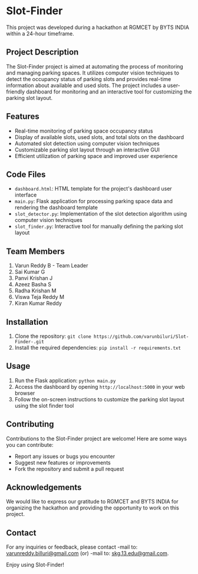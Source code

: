 # Slot-Finder

This project was developed during a hackathon at RGMCET by BYTS INDIA within a 24-hour timeframe.

## Project Description

The Slot-Finder project is aimed at automating the process of monitoring and managing parking spaces. It utilizes computer vision techniques to detect the occupancy status of parking slots and provides real-time information about available and used slots. The project includes a user-friendly dashboard for monitoring and an interactive tool for customizing the parking slot layout.

## Features

- Real-time monitoring of parking space occupancy status
- Display of available slots, used slots, and total slots on the dashboard
- Automated slot detection using computer vision techniques
- Customizable parking slot layout through an interactive GUI
- Efficient utilization of parking space and improved user experience

## Code Files

- `dashboard.html`: HTML template for the project's dashboard user interface
- `main.py`: Flask application for processing parking space data and rendering the dashboard template
- `slot_detector.py`: Implementation of the slot detection algorithm using computer vision techniques
- `slot_finder.py`: Interactive tool for manually defining the parking slot layout

## Team Members

1. Varun Reddy B - Team Leader
2. Sai Kumar G
3. Panvi Krishan J
4. Azeez Basha S
5. Radha Krishan M
6. Viswa Teja Reddy M
7. Kiran Kumar Reddy

## Installation

1. Clone the repository: `git clone https://github.com/varunbiluri/Slot-Finder-.git`
2. Install the required dependencies: `pip install -r requirements.txt`

## Usage

1. Run the Flask application: `python main.py`
2. Access the dashboard by opening `http://localhost:5000` in your web browser
3. Follow the on-screen instructions to customize the parking slot layout using the slot finder tool

## Contributing

  Contributions to the Slot-Finder project are welcome! Here are some ways you can contribute:

- Report any issues or bugs you encounter
- Suggest new features or improvements
- Fork the repository and submit a pull request


## Acknowledgements

We would like to express our gratitude to RGMCET and BYTS INDIA for organizing the hackathon and providing the opportunity to work on this project.

## Contact

For any inquiries or feedback, please contact 
  -mail to: varunreddy.billuri@gmail.com  (or) 
  -mail to: skg.13.edu@gmail.com.

Enjoy using Slot-Finder!
